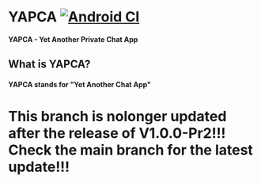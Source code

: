 # YAPCA [![Android CI](https://github.com/ElectroBoy404NotFound/YAPCA/actions/workflows/android.yml/badge.svg)](https://github.com/ElectroBoy404NotFound/YAPCA/actions/workflows/android.yml)
#### YAPCA - Yet Another Private Chat App
## What is YAPCA?
#### YAPCA stands for "Yet Another Chat App"
# This branch is nolonger updated after the release of V1.0.0-Pr2!!! Check the main branch for the latest update!!!
